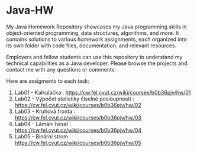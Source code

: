 # Java-HW

My Java Homework Repository showcases my Java programming skills in object-oriented programming, data structures, algorithms, and more. It contains solutions to various homework assignments, each organized into its own folder with code files, documentation, and relevant resources.

Employers and fellow students can use this repository to understand my technical capabilities as a Java developer. Please browse the projects and contact me with any questions or comments.

Here are assigments to each task:

  1. Lab01 - Kalkulačka : https://cw.fel.cvut.cz/wiki/courses/b0b36pjv/hw/01
  2. Lab02 - Výpočet statistiky číselné posloupnosti : https://cw.fel.cvut.cz/wiki/courses/b0b36pjv/hw/02
  3. Lab03 - Kruhová fronta : https://cw.fel.cvut.cz/wiki/courses/b0b36pjv/hw/03
  4. Lab04 - Lámání hesel : https://cw.fel.cvut.cz/wiki/courses/b0b36pjv/hw/04
  5. Lab05 - Binární strom : https://cw.fel.cvut.cz/wiki/courses/b0b36pjv/hw/05

